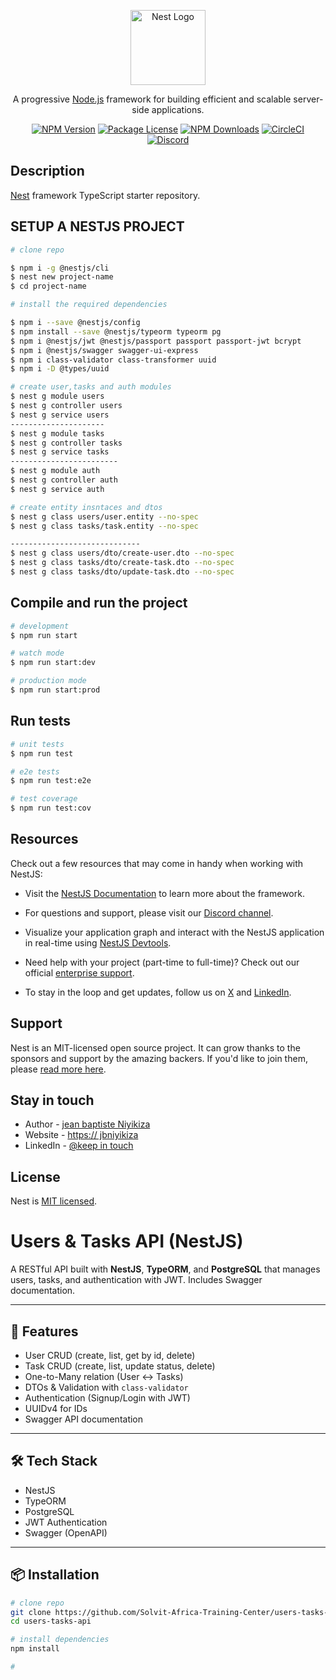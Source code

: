 <p align="center">
  <a href="http://nestjs.com/" target="blank"><img src="https://nestjs.com/img/logo-small.svg" width="120" alt="Nest Logo" /></a>
</p>

[circleci-image]: https://img.shields.io/circleci/build/github/nestjs/nest/master?token=abc123def456
[circleci-url]: https://circleci.com/gh/nestjs/nest

  <p align="center">A progressive <a href="http://nodejs.org" target="_blank">Node.js</a> framework for building efficient and scalable server-side applications.</p>
    <p align="center">
<a href="https://www.npmjs.com/~nestjscore" target="_blank"><img src="https://img.shields.io/npm/v/@nestjs/core.svg" alt="NPM Version" /></a>
<a href="https://www.npmjs.com/~nestjscore" target="_blank"><img src="https://img.shields.io/npm/l/@nestjs/core.svg" alt="Package License" /></a>
<a href="https://www.npmjs.com/~nestjscore" target="_blank"><img src="https://img.shields.io/npm/dm/@nestjs/common.svg" alt="NPM Downloads" /></a>
<a href="https://circleci.com/gh/nestjs/nest" target="_blank"><img src="https://img.shields.io/circleci/build/github/nestjs/nest/master" alt="CircleCI" /></a>
<a href="https://discord.com/channels/jeanbaptisteniyikiza_48814" target="_blank"><img src="https://img.shields.io/badge/discord-online-brightgreen.svg" alt="Discord"/></a>


## Description

[Nest](https://github.com/nestjs/nest) framework TypeScript starter repository.

## SETUP A NESTJS PROJECT

```bash
# clone repo

$ npm i -g @nestjs/cli
$ nest new project-name
$ cd project-name

# install the required dependencies

$ npm i --save @nestjs/config
$ npm install --save @nestjs/typeorm typeorm pg 
$ npm i @nestjs/jwt @nestjs/passport passport passport-jwt bcrypt
$ npm i @nestjs/swagger swagger-ui-express
$ npm i class-validator class-transformer uuid
$ npm i -D @types/uuid

# create user,tasks and auth modules
$ nest g module users
$ nest g controller users
$ nest g service users
---------------------
$ nest g module tasks
$ nest g controller tasks
$ nest g service tasks
------------------------
$ nest g module auth
$ nest g controller auth
$ nest g service auth

# create entity insntaces and dtos
$ nest g class users/user.entity --no-spec
$ nest g class tasks/task.entity --no-spec

-----------------------------
$ nest g class users/dto/create-user.dto --no-spec
$ nest g class tasks/dto/create-task.dto --no-spec
$ nest g class tasks/dto/update-task.dto --no-spec

```

## Compile and run the project

```bash
# development
$ npm run start

# watch mode
$ npm run start:dev

# production mode
$ npm run start:prod
```

## Run tests

```bash
# unit tests
$ npm run test

# e2e tests
$ npm run test:e2e

# test coverage
$ npm run test:cov
```



## Resources

Check out a few resources that may come in handy when working with NestJS:

- Visit the [NestJS Documentation](https://docs.nestjs.com) to learn more about the framework.
- For questions and support, please visit our [Discord channel](https://discord.gg/G7Qnnhy).

- Visualize your application graph and interact with the NestJS application in real-time using [NestJS Devtools](https://devtools.nestjs.com).
- Need help with your project (part-time to full-time)? Check out our official [enterprise support](https://enterprise.nestjs.com).
- To stay in the loop and get updates, follow us on [X](https://x.com/jb_niyikiza) and [LinkedIn](https://www.linkedin.com/in/niyikiza-jean-baptiste2025/).

## Support

Nest is an MIT-licensed open source project. It can grow thanks to the sponsors and support by the amazing backers. If you'd like to join them, please [read more here](https://docs.nestjs.com/support).

## Stay in touch

- Author - [jean baptiste Niyikiza](https://twitter.com/kammysliwiec)
- Website - [https:// jbniyikiza](https:/personal-portifolio-git-main-niyikizas-projects.vercel.app/)
- LinkedIn - [@keep in touch](https://www.linkedin.com/in/niyikiza-jean-baptiste2025/)

## License

Nest is [MIT licensed](https://github.com/nestjs/nest/blob/master/LICENSE).





# Users & Tasks API (NestJS)

A RESTful API built with **NestJS**, **TypeORM**, and **PostgreSQL** that manages users, tasks, and authentication with JWT. Includes Swagger documentation.

---

## 🚀 Features
- User CRUD (create, list, get by id, delete)
- Task CRUD (create, list, update status, delete)
- One-to-Many relation (User ↔ Tasks)
- DTOs & Validation with `class-validator`
- Authentication (Signup/Login with JWT)
- UUIDv4 for IDs
- Swagger API documentation

---

## 🛠️ Tech Stack
- NestJS
- TypeORM
- PostgreSQL
- JWT Authentication
- Swagger (OpenAPI)

---

## 📦 Installation

```bash
# clone repo
git clone https://github.com/Solvit-Africa-Training-Center/users-tasks-api.git
cd users-tasks-api

# install dependencies
npm install

# 
